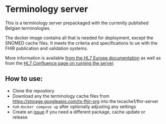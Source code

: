 # Terminology server
This is a terminology server prepackaged with the currently published Belgian terminologies.

The docker image contains all that is needed for deployment, except the SNOMED cache files. It meets the criteria and specifications to ue with the FHIR publication and validation systems.

More information is available [from the HL7 Europe documentation](https://hl7-eu.github.io/tx.hl7europe.eu/) as well as from the [HL7 Confluence page on running the server](https://confluence.hl7.org/spaces/FHIR/pages/79503408/Running+your+own+copy+of+tx.fhir.org).



## How to use:

* Clone the repository
* Download any the terminology cache files from https://storage.googleapis.com/tx-fhir-org into the txcache1/fhir-server
* run `docker compose up` after optionally adjusting any settings
* Create an [issue](./issues) if you need a different package, cache update or release


